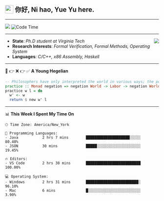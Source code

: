 <h2> <img style="vertical-align: text-bottom;" src=https://slackmojis.com/emojis/13253-yay-frog/download/ width=27> 你好, Ni hao, Yue Yu here. </h2>

---

![](https://shields.io/badge/dynamic/json?color=blue&amp;label=Visitors&amp;query=value&amp;url=https://api.countapi.xyz/hit/fishjump.fishjump) ![Code Time](https://img.shields.io/badge/Code%20Time-220%20hrs%2034%20mins-blue)

---

<img align='right' src=https://slackmojis.com/emojis/5264-coding/download> </td>

- **State**: *Ph.D student at Virginia Tech*
- **Research Interests**: *Formal Verification, Formal Methods, Operating System*
- **Languages**: *C/C++, x86 Assembly, Haskell*

---

🚫 👉 ❌ 👉 ✅ **A Young Hegelian**

``` haskell
-- Philosophers have only interpreted the world in various ways; the point is to change it.
practice :: Monad negation => negation World -> Labor -> negation World
practice w l = do
  w' <- w
  return $ new w' l
```

---


📊 **This Week I Spent My Time On** 

```text
🕑︎ Time Zone: America/New_York

💬 Programming Languages:
- Java           2 hrs 7 mins        ████████████████████░░░░░     80.48%
- JSON           30 mins             █████░░░░░░░░░░░░░░░░░░░░     19.45%

🔥 Editors:
- VS Code        2 hrs 38 mins       █████████████████████████     100.00%

💻 Operating System:
- Windows        2 hrs 31 mins       ████████████████████████░     96.10%
- Mac            6 mins              █░░░░░░░░░░░░░░░░░░░░░░░░     3.90%
```

